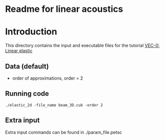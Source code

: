 # Readme for linear acoustics

# Introduction
This directory contains the input and executable files for the tutorial [VEC-0: Linear elastic](http://mofem.eng.gla.ac.uk/mofem/html/tutorial_elastic_problem.html)

## Data (default)

- order of approximations, order = 2

## Running code

```
./elastic_2d -file_name beam_3D.cub -order 2
```

## Extra input

Extra input commands can be found in ./param_file.petsc